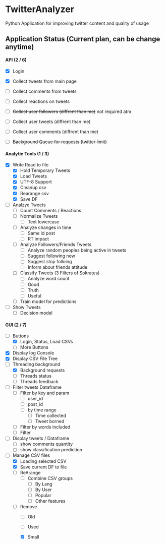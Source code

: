 # TwitterAnalyzer

Python Application for improving twitter content and quality of usage

## Application Status (Current plan, can be change anytime)

#### API (2 / 6)

- [x] Login
- [x] Collect tweets from main page
- [ ] Collect comments from tweets
- [ ] Collect reactions on tweets
- [ ] ~~Collect user followers (diffrent than me)~~ not required atm
- [ ] Collect user tweets (diffrent than me)
- [ ] Collect user comments (diffrent than me)
- [ ] ~~Background Queue for requests (twitter limit)~~
	

#### Analytic Tools (1 / 3)

- [x] Write Read to file
	- [x] Hold Temporary Tweets
	- [x] Load Tweets
	- [x] UTF-8 Support 
	- [x] Cleanup csv
	- [x] Rearange csv	
	- [x] Save DF
- [ ] Analzye Tweets
	- [ ] Count Comments / Reactions
	- [ ] Normalize Tweets
		- [ ] Text lowercase
	- [ ] Analyze changes in time
		- [ ] Same id post
		- [ ] RT impact
	- [ ] Analyze Followers/Friends Tweets
		- [ ] Analyze random peoples being active in tweets
		- [ ] Suggest following new 
		- [ ] Suggest stop folloing 
		- [ ] Inform about friends attitude
	- [ ] Classify Tweets (3 Filters of Sokrates)
		- [ ] Analyze word count
		- [ ] Good
		- [ ] Truth
		- [ ] Useful
	- [ ] Train model for predictions
- [ ] Show Tweets
	- [ ] Decision model
	
#### GUI (2 / 7)

- [ ] Buttons
	- [x] Login, Status, Load CSVs
	- [ ] More Buttons
- [x] Display log Console
- [x] Display CSV File Tree		
- [ ] Threading background
	- [x] Background requests
	- [ ] Threads status
	- [ ] Threads feedback
- [ ] Filter tweets Dataframe
	- [ ] Filter by key and param
		- [ ] user_id
		- [ ] post_id
		- [ ] by time range
			- [ ] Time collected
			- [ ] Tweet borned
	- [ ] Filter by words included
	- [ ] Filter 
- [ ] Display tweets / Dataframe
	- [ ] show comments quantity
	- [ ] show classification prediction
- [ ] Manage CSV files
	- [x] Loading selected CSV
	- [x] Save current DF to file
	- [ ] ReArange
		- [ ] Combine CSV  groups
			- [ ] By Lang
			- [ ] By User
			- [ ] Popular
			- [ ] Other features
	- [ ] Remove
		- [ ] Old
		- [ ] Used
		- [x] Small
	